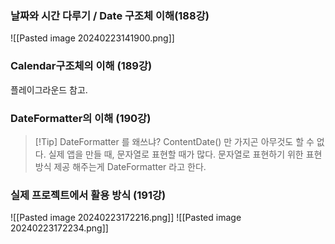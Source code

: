 ### 날짜와 시간 다루기 / Date 구조체 이해(188강)
![[Pasted image 20240223141900.png]]
### Calendar구조체의 이해 (189강)
플레이그라운드 참고.
### DateFormatter의 이해 (190강)
> [!Tip] DateFormatter 를 왜쓰냐?
> ContentDate() 만 가지곤 아무것도 할 수 없다. 실제 앱을 만들 때, 문자열로 표현할 때가 많다. 문자열로 표현하기 위한 표현방식 제공 해주는게  DateFormatter 라고 한다.
### 실제 프로젝트에서 활용 방식 (191강)
![[Pasted image 20240223172216.png]]
![[Pasted image 20240223172234.png]]

